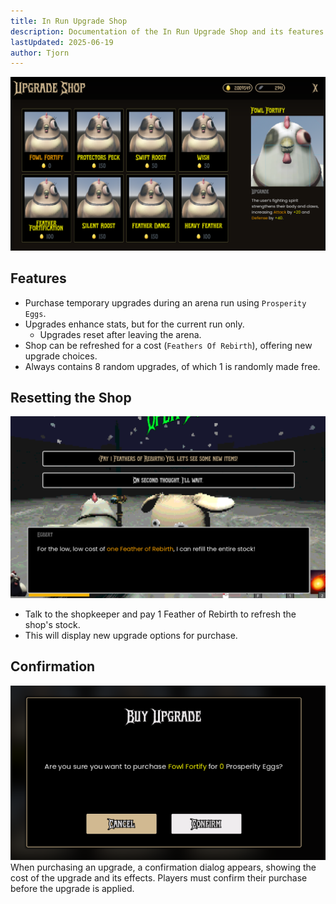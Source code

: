 ```yaml
---
title: In Run Upgrade Shop
description: Documentation of the In Run Upgrade Shop and its features.
lastUpdated: 2025-06-19
author: Tjorn
---
```


![In Run Upgrade Shop](../../../../../../assets/fowl-play/gameplay/user-interface/in-run-upgrade-shop/in-run-upgrade-shop.png)

## Features

- Purchase temporary upgrades during an arena run using `Prosperity Eggs`.
- Upgrades enhance stats, but for the current run only.
  - Upgrades reset after leaving the arena.
- Shop can be refreshed for a cost (`Feathers Of Rebirth`), offering new upgrade choices.
- Always contains 8 random upgrades, of which 1 is randomly made free.

## Resetting the Shop

![In Run Upgrade Reset](../../../../../../assets/fowl-play/gameplay/user-interface/in-run-upgrade-shop/upgrade-reset.png)

- Talk to the shopkeeper and pay 1 Feather of Rebirth to refresh the shop's stock.
- This will display new upgrade options for purchase.

## Confirmation

![In Run Upgrade Confirmation](../../../../../../assets/fowl-play/gameplay/user-interface/in-run-upgrade-shop/upgrade-confirmation.png)
When purchasing an upgrade, a confirmation dialog appears, showing the cost of the upgrade and its effects. Players must confirm their purchase before the upgrade is applied.
